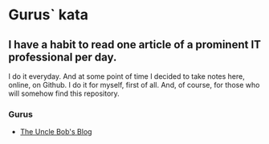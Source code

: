 # Gurus` kata

## I have a habit to read one article of a prominent IT professional per day.
I do it everyday. And at some point of time I decided to take notes here, online, on Github. I do it for myself, first of all. And, of course, for those who
will somehow find this repository.


### Gurus
* [The Uncle Bob's Blog](UNCLE_BOB_BLOG.md)
